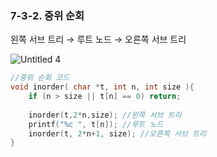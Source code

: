### 7-3-2. 중위 순회



왼쪽 서브 트리 → 루트 노드 → 오른쪽 서브 트리

![Untitled 4](https://user-images.githubusercontent.com/80656733/152335500-12b80bfc-731f-4f62-b10c-a7430eb60f27.png)

```c
//중위 순회 코드
void inorder( char *t, int n, int size ){
	if (n > size || t[n] == 0) return;
	
	inorder(t,2*n,size); //왼쪽 서브 트리
	printf("%c ", t[n]); //루트 노드
	inorder(t, 2*n+1, size); //오른쪽 서브 트리
}
```
